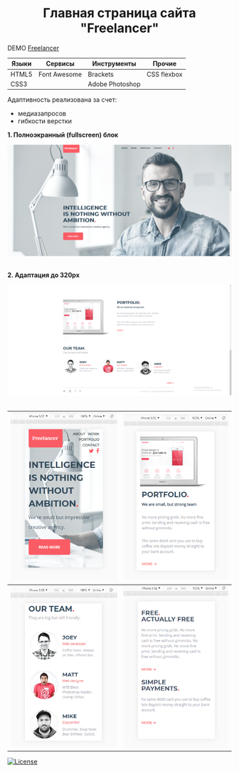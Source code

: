 <h1 align="center">Главная страница сайта "Freelancer"</h1>

DEMO [Freelancer](https://zena86.github.io/freelancer/)

Языки    |Сервисы     | Инструменты   |Прочие     
---------|------------|---------------|-----------
HTML5    |Font Awesome|Brackets       |CSS flexbox
CSS3     |            |Adobe Photoshop|                   


Адаптивность реализована за счет:
* медиазапросов
* гибкости верстки

**1. Полноэкранный (fullscreen) блок**

![Screenshort 1](/image/imgreadme/screen-main.png)
&nbsp;

**2. Адаптация до 320px**

![Screenshort 1](/image/imgreadme/screen.png)
&nbsp;

![Screenshort](/image/imgreadme/screen-mobile1.png)|![Screenshort](/image/imgreadme/screen-mobile2.png)
------------------------------------------------------|--------------------------------------------------
![Screenshort](/image/imgreadme/screen-mobile3.png)|![Screenshort](/image/imgreadme/screen-mobile4.png)

[![License](https://img.shields.io/badge/License-Apache%202.0-blue.svg)](https://opensource.org/licenses/Apache-2.0)